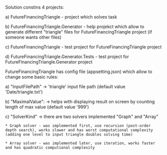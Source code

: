 Solution constins 4 projects:

a) FutureFinancingTriangle - project which solves task

b) FutureFinancingTriangle.Generator - help projekct which allow to generate different "triangle" files for FutureFinancingTriangle project (if someone wants other files)

c) FutureFinancingTriangle - test project for FutureFinancingTriangle project

d) FutureFinancingTriangle.Generator.Tests - test project for FutureFinancingTriangle.Generator project

FutureFinancingTriangle has config file (appsetting.json) which allow to change some basic rules:

a) "InputFilePath" -> 'triangle' input file path (default value 'Date/triangle.txt')

b) "MaximalValue": -> helps with displaying result on screen by counting length of max value (default value '999')

c) "SolverKind" -> there are two solvers implemented "Graph" and "Array"

	* Graph solver - was implemented first, use recursion (post-order depth search), works slower and has worst computational complexity (adding one level to input triangle doubles solving time)
	
	* Array solver - was implemented later, use iteration, works faster and has quadratic computional complexity
	
